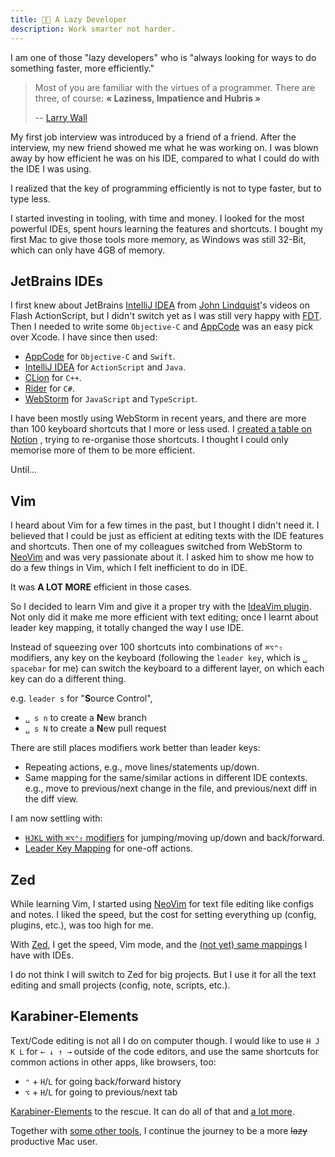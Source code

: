 ```yaml
---
title: 👨‍💻 A Lazy Developer
description: Work smarter not harder.
---
```


I am one of those "lazy developers" who is "always looking for ways to do something faster, more efficiently."

> Most of you are familiar with the virtues of a programmer. There are three, of course: **« Laziness, Impatience and Hubris »**
>
> -- [Larry Wall](https://www.youtube.com/watch?v=G49RUPv5-NU)

My first job interview was introduced by a friend of a friend.
After the interview, my new friend showed me what he was working on.
I was blown away by how efficient he was on his IDE,
compared to what I could do with the IDE I was using.

I realized that the key of programming efficiently is not to type faster,
but to type less.

I started investing in tooling, with time and money.
I looked for the most powerful IDEs, spent hours learning the features and shortcuts.
I bought my first Mac to give those tools more memory, as Windows was still 32-Bit,
which can only have 4GB of memory.

## JetBrains IDEs

I first knew about JetBrains [IntelliJ IDEA](https://www.jetbrains.com/idea/) from
[John Lindquist](https://johnlindquist.com/)'s videos on Flash ActionScript,
but I didn't switch yet as I was still very happy with [FDT](https://fdt.powerflasher.com/).
Then I needed to write some `Objective-C` and [AppCode](https://www.jetbrains.com/objc/)
was an easy pick over Xcode. I have since then used:

- [AppCode](https://www.jetbrains.com/objc/) for `Objective-C` and `Swift`.
- [IntelliJ IDEA](https://www.jetbrains.com/idea/) for `ActionScript` and `Java`.
- [CLion](https://www.jetbrains.com/clion/) for `C++`.
- [Rider](https://www.jetbrains.com/rider/) for `C#`.
- [WebStorm](https://www.jetbrains.com/webstorm/) for `JavaScript` and `TypeScript`.

I have been mostly using WebStorm in recent years, and there are more than 100 keyboard
shortcuts that I more or less used. I [created a table on Notion](https://responsible-eggnog-a31.notion.site/dcee0e26c53d47a5a4e7d44bc7a7c8aa?v=787386ed8d01423d9cfb6cd97b4ab000) ,
trying to re-organise those shortcuts. I thought I could only memorise more of
them to be more efficient.

Until...

## Vim

I heard about Vim for a few times in the past, but I thought I didn't need it.
I believed that I could be just as efficient at editing texts with the
IDE features and shortcuts. Then one of my colleagues switched from WebStorm to
[NeoVim](https://neovim.io/) and was very passionate about it. I asked him to show
me how to do a few things in Vim, which I felt inefficient to do in IDE.

It was **A LOT MORE** efficient in those cases.

So I decided to learn Vim and give it a proper try with the
[IdeaVim plugin](https://github.com/JetBrains/ideavim).
Not only did it make me more efficient with text editing;
once I learnt about leader key mapping, it totally changed the way I use IDE.

Instead of squeezing over 100 shortcuts into combinations of `⌘⌥⌃⇧` modifiers,
any key on the keyboard (following the `leader key`, which is `␣ spacebar` for me)
can switch the keyboard to a different layer,
on which each key can do a different thing.

e.g. `leader s` for "**S**ource Control",

- `␣ s n` to create a **N**ew branch
- `␣ s N` to create a **N**ew pull request

There are still places modifiers work better than leader keys:

- Repeating actions, e.g., move lines/statements up/down.
- Same mapping for the same/similar actions in different IDE contexts.
  e.g., move to previous/next change in the file, and previous/next diff in the diff view.

I am now settling with:

- [`HJKL` with `⌘⌥⌃⇧` modifiers](https://github.com/evan-liu/dotfiles?tab=readme-ov-file#h-j-k-l-with-modifiers) for jumping/moving up/down and back/forward.
- [Leader Key Mapping](https://github.com/evan-liu/dotfiles?tab=readme-ov-file#leader-key-mapping) for one-off actions.

## Zed

While learning Vim, I started using [NeoVim](https://neovim.io/) for text file
editing like configs and notes. I liked the speed, but the cost for setting
everything up (config, plugins, etc.), was too high for me.

With [Zed](https://zed.dev/), I get the speed, Vim mode, and the
[(not yet) same mappings](https://github.com/evan-liu/dotfiles?tab=readme-ov-file#dotfiles)
I have with IDEs.

I do not think I will switch to Zed for big projects. But I use it for
all the text editing and small projects (config, note, scripts, etc.).

## Karabiner-Elements

Text/Code editing is not all I do on computer though.
I would like to use `H J K L` for `← ↓ ↑ →` outside of the code editors,
and use the same shortcuts for common actions in other apps, like browsers, too:

- `⌃` + `H`/`L` for going back/forward history
- `⌥` + `H`/`L` for going to previous/next tab

[Karabiner-Elements](https://karabiner-elements.pqrs.org/) to the rescue.
It can do all of that and [a lot more](https://github.com/evan-liu/karabiner-config/blob/main/karabiner-config.ts).

Together with [some other tools](/category/-mac),
I continue the journey to be a more ~~lazy~~ productive Mac user.
